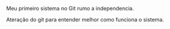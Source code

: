 Meu primeiro sistema no Git rumo a independencia.


Ateração do git para entender melhor como funciona o sistema.